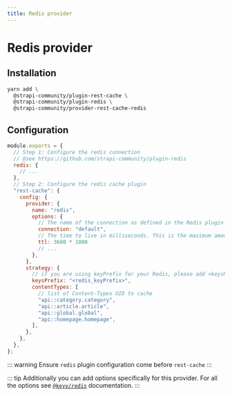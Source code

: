 ```yaml
---
title: Redis provider
---
```


# Redis provider

## Installation

```bash
yarn add \
  @strapi-community/plugin-rest-cache \
  @strapi-community/plugin-redis \
  @strapi-community/provider-rest-cache-redis
```

## Configuration

```js
module.exports = {
  // Step 1: Configure the redis connection
  // @see https://github.com/strapi-community/plugin-redis
  redis: {
    // ...
  },
  // Step 2: Configure the redis cache plugin
  "rest-cache": {
    config: {
      provider: {
        name: "redis",
        options: {
          // The name of the connection as defined in the Redis plugin.
          connection: "default",
          // The time to live in milliseconds. This is the maximum amount of time that an item can be in the cache before it is removed.
          ttl: 3600 * 1000
          // ...
        },
      },
      strategy: {
        // if you are using keyPrefix for your Redis, please add <keysPrefix>
        keysPrefix: "<redis_keyPrefix>",
        contentTypes: [
          // list of Content-Types UID to cache
          "api::category.category",
          "api::article.article",
          "api::global.global",
          "api::homepage.homepage",
        ],
      },
    },
  },
};
```

::: warning
Ensure `redis` plugin configuration come before `rest-cache`
:::

::: tip
Additionally you can add options specifically for this provider. For all the options see [`@keyv/redis`](https://github.com/jaredwray/keyv/tree/5f58cad5fb364f80264fe1f38ee3224db21549af/packages/redis#options) documentation.
:::
